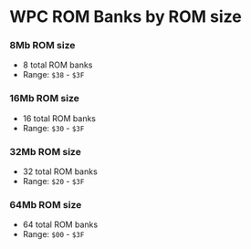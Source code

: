 WPC ROM Banks by ROM size
=========================

### 8Mb ROM size
* 8 total ROM banks
* Range: `$38` - `$3F`

### 16Mb ROM size
* 16 total ROM banks
* Range: `$30` - `$3F` 

### 32Mb ROM size
* 32 total ROM banks
* Range: `$20` - `$3F`

### 64Mb ROM size
* 64 total ROM banks
* Range: `$00` - `$3F`
